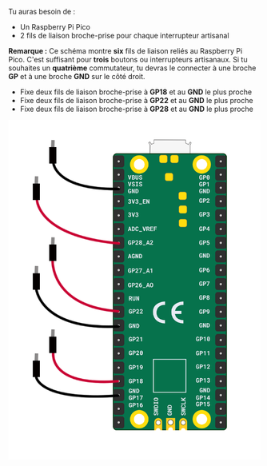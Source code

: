 Tu auras besoin de :

+ Un Raspberry Pi Pico
+ 2 fils de liaison broche-prise pour chaque interrupteur artisanal

**Remarque :** Ce schéma montre **six** fils de liaison reliés au Raspberry Pi Pico. C'est suffisant pour **trois** boutons ou interrupteurs artisanaux. Si tu souhaites un **quatrième** commutateur, tu devras le connecter à une broche **GP** et à une broche **GND** sur le côté droit.

+ Fixe deux fils de liaison broche-prise à **GP18** et au **GND** le plus proche
+ Fixe deux fils de liaison broche-prise à **GP22** et au **GND** le plus proche
+ Fixe deux fils de liaison broche-prise à **GP28** et au **GND** le plus proche

![Huit fils de liaison broche-prise attachés à un Raspberry Pi Pico.](images/multiple-crafted-switch-wiring.png)